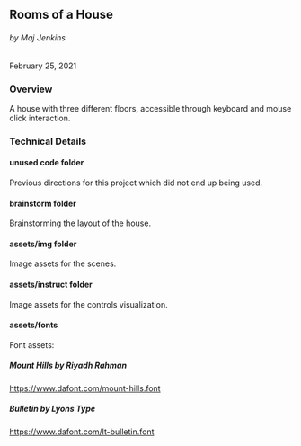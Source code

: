 ## Rooms of a House
###### by Maj Jenkins
February 25, 2021

### Overview
A house with three different floors, accessible through keyboard and mouse click interaction.

### Technical Details

#### unused code folder
Previous directions for this project which did not end up being used.

#### brainstorm folder
Brainstorming the layout of the house.

#### assets/img folder
Image assets for the scenes.

#### assets/instruct folder
Image assets for the controls visualization.

#### assets/fonts
Font assets:

##### Mount Hills by Riyadh Rahman
https://www.dafont.com/mount-hills.font

##### Bulletin by Lyons Type
https://www.dafont.com/lt-bulletin.font